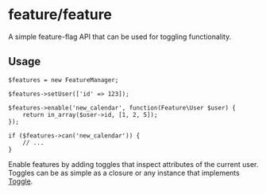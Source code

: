 # feature/feature

A simple feature-flag API that can be used for toggling functionality.

## Usage

    $features = new FeatureManager;

    $features->setUser(['id' => 123]);

    $features->enable('new_calendar', function(Feature\User $user) {
        return in_array($user->id, [1, 2, 5]);
    });

    if ($features->can('new_calendar')) {
        // ...
    }

Enable features by adding toggles that inspect attributes of the current user.
Toggles can be as simple as a closure or any instance that implements
[Toggle](src/Toggle.php).
